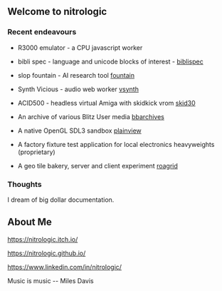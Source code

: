 ## Welcome to nitrologic

### Recent endeavours

* R3000 emulator - a CPU javascript worker

* bibli spec - language and unicode blocks of interest - [biblispec](https://github.com/nitrologic/biblispec)

* slop fountain - AI research tool [fountain](https://github.com/nitrologic/fountain) 

* Synth Vicious - audio web worker [vsynth](https://github.com/nitrologic/vsynth)

* ACID500 - headless virtual Amiga with skidkick vrom [skid30](https://github.com/nitrologic/skid30)

* An archive of various Blitz User media [bbarchives](https://github.com/nitrologic/bbarchives)

* A native OpenGL SDL3 sandbox [plainview](https://github.com/nitrologic/plainview)

* A factory fixture test application for local electronics heavyweights (proprietary)

* A geo tile bakery, server and client experiment  [roagrid](https://github.com/nitrologic/roagrid)

### Thoughts

I dream of big dollar documentation.

## About Me

https://nitrologic.itch.io/

https://nitrologic.github.io/

https://www.linkedin.com/in/nitrologic/

Music is music -- Miles Davis
